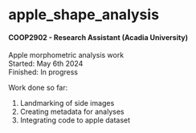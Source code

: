 # apple_shape_analysis

<h4>COOP2902 - Research Assistant (Acadia University)</h4>

Apple morphometric analysis work</br>
Started: May 6th 2024</br>
Finished: In progress

Work done so far:
1. Landmarking of side images
2. Creating metadata for analyses
3. Integrating code to apple dataset
